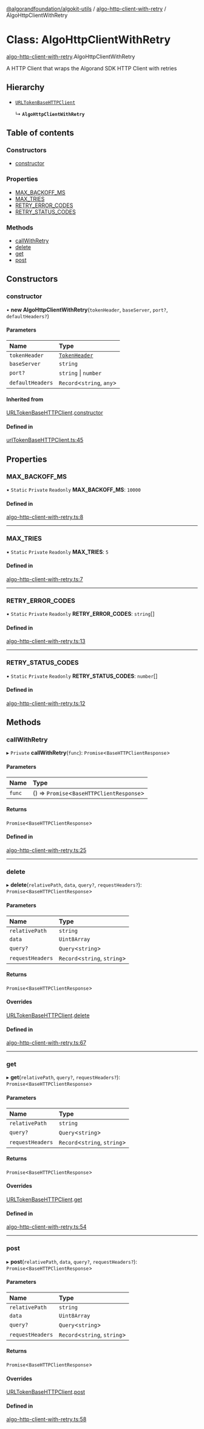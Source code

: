 [@algorandfoundation/algokit-utils](../README.md) / [algo-http-client-with-retry](../modules/algo_http_client_with_retry.md) / AlgoHttpClientWithRetry

# Class: AlgoHttpClientWithRetry

[algo-http-client-with-retry](../modules/algo_http_client_with_retry.md).AlgoHttpClientWithRetry

A HTTP Client that wraps the Algorand SDK HTTP Client with retries

## Hierarchy

- [`URLTokenBaseHTTPClient`](urlTokenBaseHTTPClient.URLTokenBaseHTTPClient.md)

  ↳ **`AlgoHttpClientWithRetry`**

## Table of contents

### Constructors

- [constructor](algo_http_client_with_retry.AlgoHttpClientWithRetry.md#constructor)

### Properties

- [MAX\_BACKOFF\_MS](algo_http_client_with_retry.AlgoHttpClientWithRetry.md#max_backoff_ms)
- [MAX\_TRIES](algo_http_client_with_retry.AlgoHttpClientWithRetry.md#max_tries)
- [RETRY\_ERROR\_CODES](algo_http_client_with_retry.AlgoHttpClientWithRetry.md#retry_error_codes)
- [RETRY\_STATUS\_CODES](algo_http_client_with_retry.AlgoHttpClientWithRetry.md#retry_status_codes)

### Methods

- [callWithRetry](algo_http_client_with_retry.AlgoHttpClientWithRetry.md#callwithretry)
- [delete](algo_http_client_with_retry.AlgoHttpClientWithRetry.md#delete)
- [get](algo_http_client_with_retry.AlgoHttpClientWithRetry.md#get)
- [post](algo_http_client_with_retry.AlgoHttpClientWithRetry.md#post)

## Constructors

### constructor

• **new AlgoHttpClientWithRetry**(`tokenHeader`, `baseServer`, `port?`, `defaultHeaders?`)

#### Parameters

| Name | Type |
| :------ | :------ |
| `tokenHeader` | [`TokenHeader`](../modules/urlTokenBaseHTTPClient.md#tokenheader) |
| `baseServer` | `string` |
| `port?` | `string` \| `number` |
| `defaultHeaders` | `Record`<`string`, `any`\> |

#### Inherited from

[URLTokenBaseHTTPClient](urlTokenBaseHTTPClient.URLTokenBaseHTTPClient.md).[constructor](urlTokenBaseHTTPClient.URLTokenBaseHTTPClient.md#constructor)

#### Defined in

[urlTokenBaseHTTPClient.ts:45](https://github.com/algorandfoundation/algokit-utils-ts/blob/600c806/src/urlTokenBaseHTTPClient.ts#L45)

## Properties

### MAX\_BACKOFF\_MS

▪ `Static` `Private` `Readonly` **MAX\_BACKOFF\_MS**: ``10000``

#### Defined in

[algo-http-client-with-retry.ts:8](https://github.com/algorandfoundation/algokit-utils-ts/blob/600c806/src/algo-http-client-with-retry.ts#L8)

___

### MAX\_TRIES

▪ `Static` `Private` `Readonly` **MAX\_TRIES**: ``5``

#### Defined in

[algo-http-client-with-retry.ts:7](https://github.com/algorandfoundation/algokit-utils-ts/blob/600c806/src/algo-http-client-with-retry.ts#L7)

___

### RETRY\_ERROR\_CODES

▪ `Static` `Private` `Readonly` **RETRY\_ERROR\_CODES**: `string`[]

#### Defined in

[algo-http-client-with-retry.ts:13](https://github.com/algorandfoundation/algokit-utils-ts/blob/600c806/src/algo-http-client-with-retry.ts#L13)

___

### RETRY\_STATUS\_CODES

▪ `Static` `Private` `Readonly` **RETRY\_STATUS\_CODES**: `number`[]

#### Defined in

[algo-http-client-with-retry.ts:12](https://github.com/algorandfoundation/algokit-utils-ts/blob/600c806/src/algo-http-client-with-retry.ts#L12)

## Methods

### callWithRetry

▸ `Private` **callWithRetry**(`func`): `Promise`<`BaseHTTPClientResponse`\>

#### Parameters

| Name | Type |
| :------ | :------ |
| `func` | () => `Promise`<`BaseHTTPClientResponse`\> |

#### Returns

`Promise`<`BaseHTTPClientResponse`\>

#### Defined in

[algo-http-client-with-retry.ts:25](https://github.com/algorandfoundation/algokit-utils-ts/blob/600c806/src/algo-http-client-with-retry.ts#L25)

___

### delete

▸ **delete**(`relativePath`, `data`, `query?`, `requestHeaders?`): `Promise`<`BaseHTTPClientResponse`\>

#### Parameters

| Name | Type |
| :------ | :------ |
| `relativePath` | `string` |
| `data` | `Uint8Array` |
| `query?` | `Query`<`string`\> |
| `requestHeaders` | `Record`<`string`, `string`\> |

#### Returns

`Promise`<`BaseHTTPClientResponse`\>

#### Overrides

[URLTokenBaseHTTPClient](urlTokenBaseHTTPClient.URLTokenBaseHTTPClient.md).[delete](urlTokenBaseHTTPClient.URLTokenBaseHTTPClient.md#delete)

#### Defined in

[algo-http-client-with-retry.ts:67](https://github.com/algorandfoundation/algokit-utils-ts/blob/600c806/src/algo-http-client-with-retry.ts#L67)

___

### get

▸ **get**(`relativePath`, `query?`, `requestHeaders?`): `Promise`<`BaseHTTPClientResponse`\>

#### Parameters

| Name | Type |
| :------ | :------ |
| `relativePath` | `string` |
| `query?` | `Query`<`string`\> |
| `requestHeaders` | `Record`<`string`, `string`\> |

#### Returns

`Promise`<`BaseHTTPClientResponse`\>

#### Overrides

[URLTokenBaseHTTPClient](urlTokenBaseHTTPClient.URLTokenBaseHTTPClient.md).[get](urlTokenBaseHTTPClient.URLTokenBaseHTTPClient.md#get)

#### Defined in

[algo-http-client-with-retry.ts:54](https://github.com/algorandfoundation/algokit-utils-ts/blob/600c806/src/algo-http-client-with-retry.ts#L54)

___

### post

▸ **post**(`relativePath`, `data`, `query?`, `requestHeaders?`): `Promise`<`BaseHTTPClientResponse`\>

#### Parameters

| Name | Type |
| :------ | :------ |
| `relativePath` | `string` |
| `data` | `Uint8Array` |
| `query?` | `Query`<`string`\> |
| `requestHeaders` | `Record`<`string`, `string`\> |

#### Returns

`Promise`<`BaseHTTPClientResponse`\>

#### Overrides

[URLTokenBaseHTTPClient](urlTokenBaseHTTPClient.URLTokenBaseHTTPClient.md).[post](urlTokenBaseHTTPClient.URLTokenBaseHTTPClient.md#post)

#### Defined in

[algo-http-client-with-retry.ts:58](https://github.com/algorandfoundation/algokit-utils-ts/blob/600c806/src/algo-http-client-with-retry.ts#L58)
